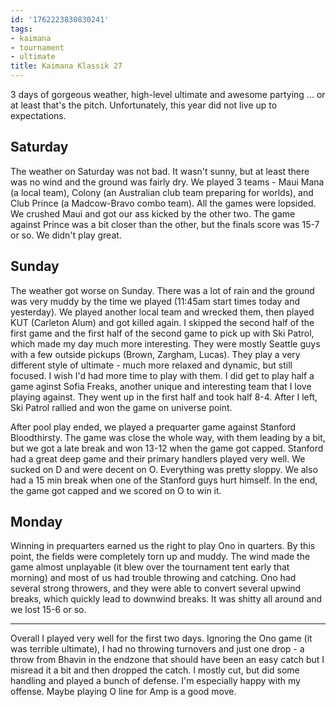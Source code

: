 ```yaml
---
id: '1762223830830241'
tags:
- kaimana
- tournament
- ultimate
title: Kaimana Klassik 27
---
```


3 days of gorgeous weather, high-level ultimate and awesome partying ... or at least that's the pitch. Unfortunately, this year did not live up to expectations. 

## Saturday

The weather on Saturday was not bad. It wasn't sunny, but at least there was no wind and the ground was fairly dry. We played 3 teams - Maui Mana (a local team), Colony (an Australian club team preparing for worlds), and Club Prince (a Madcow-Bravo combo team). All the games were lopsided. We crushed Maui and got our ass kicked by the other two. The game against Prince was a bit closer than the other, but the finals score was 15-7 or so. We didn't play great.

## Sunday

The weather got worse on Sunday. There was a lot of rain and the ground was very muddy by the time we played (11:45am start times today and yesterday). We played another local team and wrecked them, then played KUT (Carleton Alum) and got killed again. I skipped the second half of the first game and the first half of the second game to pick up with Ski Patrol, which made my day much more interesting. They were mostly Seattle guys with a few outside pickups (Brown, Zargham, Lucas). They play a very different style of ultimate - much more relaxed and dynamic, but still focused. I wish I'd had more time to play with them. I did get to play half a game aginst Sofia Freaks, another unique and interesting team that I love playing against. They went up in the first half and took half 8-4. After I left, Ski Patrol rallied and won the game on universe point.

After pool play ended, we played a prequarter game against Stanford Bloodthirsty. The game was close the whole way, with them leading by a bit, but we got a late break and won 13-12 when the game got capped. Stanford had a great deep game and their primary handlers played very well. We sucked on D and were decent on O. Everything was pretty sloppy. We also had a 15 min break when one of the Stanford guys hurt himself. In the end, the game got capped and we scored on O to win it. 

## Monday

Winning in prequarters earned us the right to play Ono in quarters. By this point, the fields were completely torn up and muddy. The wind made the game almost unplayable (it blew over the tournament tent early that morning) and most of us had trouble throwing and catching. Ono had several strong throwers, and they were able to convert several upwind breaks, which quickly lead to downwind breaks. It was shitty all around and we lost 15-6 or so. 

---

Overall I played very well for the first two days. Ignoring the Ono game (it was terrible ultimate), I had no throwing turnovers and just one drop  - a throw from Bhavin in the endzone that should have been an easy catch but I misread it a bit and then dropped the catch. I mostly cut, but did some handling and played a bunch of defense. I'm especially happy with my offense. Maybe playing O line for Amp is a good move.
